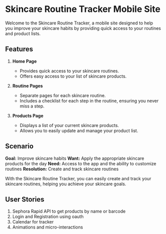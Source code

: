 # Skincare Routine Tracker Mobile Site

Welcome to the Skincare Routine Tracker, a mobile site designed to help you improve your skincare habits by providing quick access to your routines and product lists.

## Features

1. **Home Page**
   - Provides quick access to your skincare routines.
   - Offers easy access to your list of skincare products.

2. **Routine Pages**
   - Separate pages for each skincare routine.
   - Includes a checklist for each step in the routine, ensuring you never miss a step.

3. **Products Page**
   - Displays a list of your current skincare products.
   - Allows you to easily update and manage your product list.

## Scenario

**Goal:** Improve skincare habits
**Want:** Apply the appropriate skincare products for the day
**Need:** Access to the app and the ability to customize routines
**Resolution:** Create and track skincare routines

With the Skincare Routine Tracker, you can easily create and track your skincare routines, helping you achieve your skincare goals.

## User Stories

1. Sephora Rapid API to get products by name or barcode
2. Login and Registration using oauth
3. Calendar for tracker
4. Animations and micro-interactions